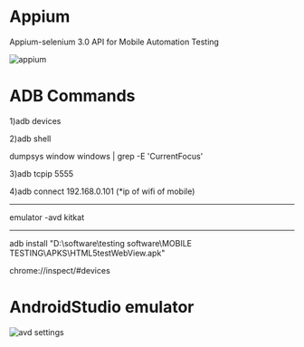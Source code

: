 # Appium
Appium-selenium 3.0 API for Mobile Automation Testing

![appium](https://user-images.githubusercontent.com/24494133/42090141-d006b1c2-7bbd-11e8-9647-b751c9f7c986.png)


# ADB Commands
1)adb devices

2)adb shell

dumpsys window windows | grep -E 'CurrentFocus'

3)adb tcpip 5555

4)adb connect 192.168.0.101
(*ip of wifi of mobile) 



--------------------------------------------

emulator -avd kitkat



--------------------------------------------



adb install "D:\software\testing software\MOBILE TESTING\APKS\HTML5testWebView.apk"

chrome://inspect/#devices

# AndroidStudio emulator
![avd settings](https://user-images.githubusercontent.com/24494133/42304144-68bd9b46-8042-11e8-99a6-5cd42b342882.PNG)
